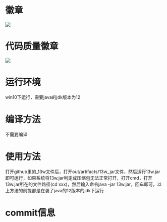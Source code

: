 # 徽章
[![](https://img.shields.io/badge/yo-hey-red.svg)](https://edu.cnblogs.com/campus/fzu/SE_FZU_1917_K)

# 代码质量徽章
[![](https://img.shields.io/badge/code_quality-A-red.svg)]()

# 运行环境
win10下运行，需要java的jdk版本为12

# 编译方法
不需要编译

# 使用方法
打开github里的_13w文件后，打开out/artifacts/13w_jar文件，然后运行13w.jar即可运行，如果系统将13w.jar判定成压缩包无法正常打开，打开cmd，打开13w.jar所在的文件路径(cd xxx)，然后输入命令java -jar 13w.jar，回车即可，以上方法的前提都是在装了java的12版本的jdk下运行

# commit信息
